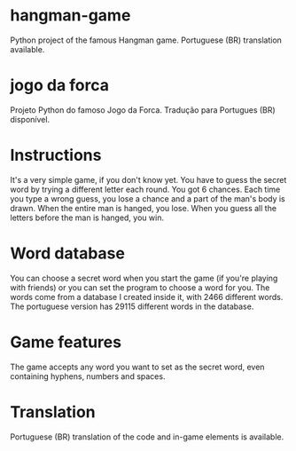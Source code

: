 # hangman-game
Python project of the famous Hangman game. Portuguese (BR) translation available.

# jogo da forca
Projeto Python do famoso Jogo da Forca. Tradução para Portugues (BR) disponível.

# Instructions
It's a very simple game, if you don't know yet. You have to guess the secret word by trying a different letter each round. You got 6 chances. Each time you type a wrong guess, you lose a chance and a part of the man's body is drawn. When the entire man is hanged, you lose. When you guess all the letters before the man is hanged, you win.

# Word database
You can choose a secret word when you start the game (if you're playing with friends) or you can set the program to choose a word for you. The words come from a database I created inside it, with 2466 different words. The portuguese version has 29115 different words in the database.

# Game features
The game accepts any word you want to set as the secret word, even containing hyphens, numbers and spaces.

# Translation
Portuguese (BR) translation of the code and in-game elements is available.
